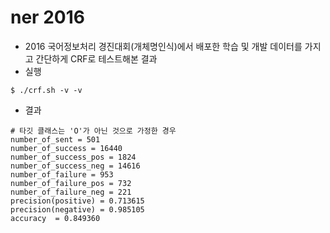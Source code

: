 ner 2016
===

- 2016 국어정보처리 경진대회(개체명인식)에서 배포한 학습 및 개발 데이터를 가지고 간단하게 CRF로 테스트해본 결과
- 실행
```
$ ./crf.sh -v -v
```
- 결과
```
# 타깃 클래스는 'O'가 아닌 것으로 가정한 경우
number_of_sent = 501
number_of_success = 16440
number_of_success_pos = 1824
number_of_success_neg = 14616
number_of_failure = 953
number_of_failure_pos = 732
number_of_failure_neg = 221
precision(positive) = 0.713615
precision(negative) = 0.985105
accuracy  = 0.849360
```
